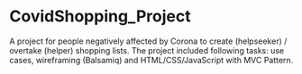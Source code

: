 # CovidShopping_Project
A project for people negatively affected by Corona to create (helpseeker) / overtake (helper) shopping lists.
The project included following tasks: use cases, wireframing (Balsamiq) and HTML/CSS/JavaScript with MVC Pattern.

